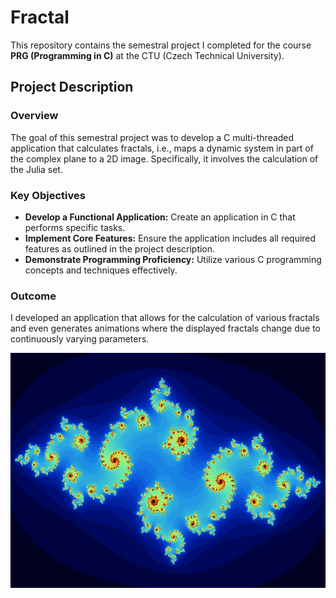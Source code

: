 # Fractal

This repository contains the semestral project I completed for the course **PRG (Programming in C)** at the CTU (Czech Technical University).

## Project Description

### Overview

The goal of this semestral project was to develop a C multi-threaded application that calculates fractals, i.e., maps a dynamic system in part of the complex plane to a 2D image. Specifically, it involves the calculation of the Julia set.

### Key Objectives

- **Develop a Functional Application:** Create an application in C that performs specific tasks.
- **Implement Core Features:** Ensure the application includes all required features as outlined in the project description.
- **Demonstrate Programming Proficiency:** Utilize various C programming concepts and techniques effectively.

### Outcome

I developed an application that allows for the calculation of various fractals and even generates animations where the displayed fractals change due to continuously varying parameters.

![Demonstration of the application](Fractal_Animation.gif)
